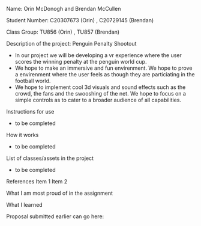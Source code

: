 Name: Orin McDonogh and Brendan McCullen

Student Number: C20307673 (Orin) , C20729145 (Brendan)

Class Group: TU856 (Orin) , TU857 (Brendan)


Description of the project:
Penguin Penalty Shootout
- In our project we will be developing a vr experience where the user scores the winning penalty at the penguin world cup.
- We hope to make an immersive and fun envirenment. We hope to prove a envirenment where the user feels as though they are particiating in the football world.
- We hope to implement cool 3d visuals and sound effects such as the crowd, the fans and the swooshing of the net. We hope to focus on a simple controls as to cater to a broader audience of all capabilities.

Instructions for use
- to be completed
   
How it works
- to be completed

  
List of classes/assets in the project
- to be completed


References
Item 1
Item 2

What I am most proud of in the assignment

What I learned

Proposal submitted earlier can go here:

